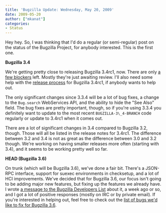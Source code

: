 ```yaml
---
title: 'Bugzilla Update: Wednesday, May 20, 2009'
date: 2009-05-20
author: ["mkanat"]
categories:
- Status
---
```

Hey hey. So, I was thinking that I'd do a regular (or semi-regular) post
on the status of the Bugzilla Project, for anybody interested. This is
the first one.

**Bugzilla 3.4**

We're getting pretty close to releasing Bugzilla 3.4rc1, now. There are
only [a few
blockers](https://bugzilla.mozilla.org/buglist.cgi?quicksearch=prod%3ABugzilla+flag%3Ablocking3.4%2B)
left. Mostly they're just awaiting review. I'll also need some help with
the [release process](http://www.bugzilla.org/docs/release.html) for
Bugzilla 3.4rc1, if anybody wants to help out.

The only significant changes since 3.3.4 will be a lot of bug fixes, a
change to the `Bug.search` WebServices API, and
the ability to hide the "See Also" field. The bug fixes are pretty
important, though, so if you're using 3.3.4 you definitely want to
update to the most recent `BUGZILLA-3\_4-BRANCH`
code regularly or update to 3.4rc1 when it comes out.

There are a lot of significant changes in 3.4 compared to Bugzilla 3.2,
though. Those will all be listed in the release notes for 3.4rc1. The
difference between 3.2 and 3.4 is not as great as the difference between
3.0 and 3.2 though. We're working on having smaller releases more often
(starting with 3.4), and it seems to be working pretty well so far.

**HEAD (Bugzilla 3.6)**

On trunk (which will be Bugzilla 3.6), we've done a fair bit. There's a
JSON-RPC interface, support for suexec environments in checksetup, and a
lot of HCI improvements. We've decided that for Bugzilla 3.6, our focus
isn't going to be adding major new features, but fixing up the features
we already have. I wrote [a message to the Bugzilla Developers
List](http://groups.google.com/group/mozilla.dev.apps.bugzilla/browse_thread/thread/cc670a329e681025)
about it, a week ago or so, and I got a lot of positive responses
(mostly on IRC or by private email). If you're interested in helping
out, feel free to check out the [list of bugs we'd like to fix for
Bugzilla 3.6](http://tr.im/36focus).
